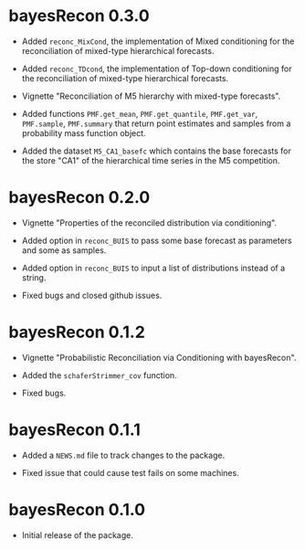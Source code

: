# bayesRecon 0.3.0

* Added `reconc_MixCond`, the implementation of Mixed conditioning for the reconciliation of mixed-type hierarchical forecasts.

* Added `reconc_TDcond`, the implementation of Top-down conditioning for the reconciliation of mixed-type hierarchical forecasts.

* Vignette "Reconciliation of M5 hierarchy with mixed-type forecasts".

* Added functions `PMF.get_mean`, `PMF.get_quantile`, `PMF.get_var`, `PMF.sample`, `PMF.summary` that return point estimates and samples from a probability mass function object.

* Added the dataset `M5_CA1_basefc` which contains the base forecasts for the store "CA1" of the hierarchical time series in the M5 competition. 

# bayesRecon 0.2.0

* Vignette "Properties of the reconciled distribution via conditioning".

* Added option in `reconc_BUIS` to pass some base forecast as parameters and some as samples.

* Added option in `reconc_BUIS` to input a list of distributions instead of a string.

* Fixed bugs and closed github issues.

# bayesRecon 0.1.2

* Vignette "Probabilistic Reconciliation via Conditioning with bayesRecon".

* Added the `schaferStrimmer_cov` function.

* Fixed bugs.


# bayesRecon 0.1.1

* Added a `NEWS.md` file to track changes to the package.

* Fixed issue that could cause test fails on some machines.

# bayesRecon 0.1.0

* Initial release of the package.

